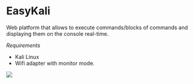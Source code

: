 # EasyKali
Web platform that allows to execute commands/blocks of commands and displaying them on the console real-time.


*Requirements*

- Kali Linux
- Wifi adapter with monitor mode.



![](https://github.com/jorgermduarte/EasyKali/blob/master/.ignore/application.png)

